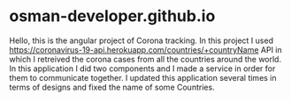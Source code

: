 # osman-developer.github.io
Hello, this is the angular project of Corona tracking. In this project I used https://coronavirus-19-api.herokuapp.com/countries/+countryName API in which I retreived the corona cases from all the countries around the world. 
In this application I did two components and I made a service in order for them to communicate together. I updated this application several times in terms of designs and fixed the name of some Countries.
